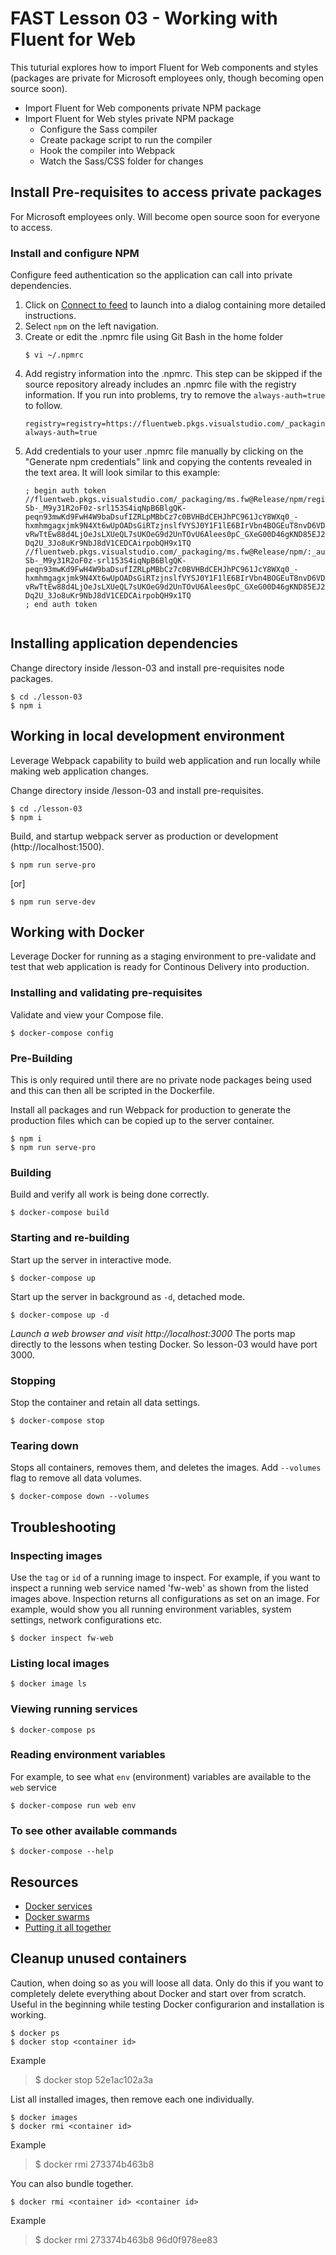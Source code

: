 # FAST Lesson 03 - Working with Fluent for Web
This tuturial explores how to import Fluent for Web components and styles (packages are private for Microsoft employees only, though becoming open source soon).

* Import Fluent for Web components private NPM package
* Import Fluent for Web styles private NPM package
    * Configure the Sass compiler
    * Create package script to run the compiler
    * Hook the compiler into Webpack
    * Watch the Sass/CSS folder for changes

## Install Pre-requisites to access private packages
For Microsoft employees only. Will become open source soon for everyone to access.

### Install and configure NPM
Configure feed authentication so the application can call into private dependencies.

1. Click on [Connect to feed](https://fluentweb.visualstudio.com/Fluent%20Web/_packaging?feed=ms.fw&_a=feed) to launch into a dialog containing more detailed instructions.
2. Select `npm` on the left navigation.
3. Create or edit the .npmrc file using Git Bash in the home folder
    ```
    $ vi ~/.npmrc
    ```
4. Add registry information into the .npmrc. This step can be skipped if the source repository already includes an .npmrc file with the registry information. If you run into problems, try to remove the `always-auth=true` to follow.
    ```
    registry=registry=https://fluentweb.pkgs.visualstudio.com/_packaging/ms.fw/npm/registry/
    always-auth=true
    ```
5.  Add credentials to your user .npmrc file manually by clicking on the "Generate npm credentials" link and copying the contents revealed in the text area. It will look similar to this example:
    ```
    ; begin auth token
    //fluentweb.pkgs.visualstudio.com/_packaging/ms.fw@Release/npm/registry/:_authToken=eyJ0eXAiOiJKV1QiLCJhbGciOiJSUzI1NiIsIng1dCI6Im9PdmN6NU1fN3AtSGpJS2xGWHo5M3VfVjBabyJ9.eyJuYW1laWQiOiI4N2JlZDgyNi05NmVlLTRkMzYtYTUzOS04Y2UxOTNlNGE0MjYiLCJzY3AiOiJ2c28uZHJvcF93cml0ZSB2c28ucGFja2FnaW5nX3dyaXRlIiwiYXVpIjoiN2NmZGI2ZmYtZDkzYi00Yk1NGItZjlkZmUwOGE4ZDcyIiwic2lkIjoiMDMwODhlOTYtYmFhMi00MzIyLWFiY2EtZDJmNjYxMjUwYTcwIiwiaXNzIjoiYXBwLnZzc3BzLnZpc3VhbHN0dWRpby5jb20iLCJhdWQiOiJhcHAudnNzcHMudmlzdWFsc3R1ZGlvLmNvbXx2c286ODFjODQ1NDktOTg5ZC00MWVhLWFhMjgtNmFjODhhMmFkZDibmJmIjoxNTA0MjA3NjYzLCJleHAiOjE1MTE5ODM2NjN9.zkHHSxN2AN2jjfgTHdwYltIzdKxxdHoQjXem-Sb-_M9y31R2oF0z-srl153S4iqNpB6BlgQK-peqn93mwKd9FwH4W9baDsufIZRLpMBbCz7c0BVHBdCEHJhPC961JcY8WXq0_-hxmhmgagxjmk9N4Xt6wUpOADsGiRTzjnslfVYSJ0Y1F1lE6BIrVbn4BOGEuT8nvD6VDA-vRwTtEw88d4LjOeJsLXUeQL7sUKOeG9d2UnTOvU6Alees0pC_GXeG00D46gKND85EJ2USkxrH_eH8n96hstKQYuz29xQKJeaIngNy-Dq2U_3Jo8uKr9NbJ8dV1CEDCAirpobQH9x1TQ
    //fluentweb.pkgs.visualstudio.com/_packaging/ms.fw@Release/npm/:_authToken=eyJ0eXAiOiJKV1QiLCJhbGciOiJSUzI1NiIsIng1dCI6Im9PdmN6NU1fN3AtSGpJS2xGWHo5M3VfVjBabyJ9.eyJuYW1laWQiOiI4N2JlZDgyNi05NmVlLTRkMzYtY04Y2UxOTNlNGE0MjYiLCJzY3AiOiJ2c28uZHJvcF93cml0ZSB2c28ucGFja2FnaW5nX3dyaXRlIiwiYXVpIjoiN2NmZGI2ZmYtZDkzYi00Y2MyLTk1NGItZjlkZmUwOGE4ZDcyIiwic2lkIjoiMDMwODhlOTYtYmFhMi00MzIyLWFiY2EtZDJmNjYxMjUwYTcwIiwiaXNzIjoiYXBwLnZzc3BzLnZpc3VhbHN0dWRpby5jb20iLQiOiJhcHAudnNzcHMudmlzdWFsc3R1ZGlvLmNvbXx2c286ODFjODQ1NDktOTg5ZC00MWVhLWFhMjgtNmFjODhhMmFkZDQ3IiwibmJmIjoxNTA0MjA3NjYzLCJleHAiOjE1MTE5ODM2NjN9.zkHHSxN2AN2jjfgTHdwYltIzdKxxdHoQjXem-Sb-_M9y31R2oF0z-srl153S4iqNpB6BlgQK-peqn93mwKd9FwH4W9baDsufIZRLpMBbCz7c0BVHBdCEHJhPC961JcY8WXq0_-hxmhmgagxjmk9N4Xt6wUpOADsGiRTzjnslfVYSJ0Y1F1lE6BIrVbn4BOGEuT8nvD6VDA-vRwTtEw88d4LjOeJsLXUeQL7sUKOeG9d2UnTOvU6Alees0pC_GXeG00D46gKND85EJ2USkxrH_eH8n96hstKQYuz29xQKJeaIngNy-Dq2U_3Jo8uKr9NbJ8dV1CEDCAirpobQH9x1TQ
    ; end auth token


## Installing application dependencies
Change directory inside /lesson-03 and install pre-requisites node packages.
```
$ cd ./lesson-03
$ npm i
```

## Working in local development environment
Leverage Webpack capability to build web application and run locally while making web application changes.

Change directory inside /lesson-03 and install pre-requisites.
```
$ cd ./lesson-03
$ npm i
```

Build, and startup webpack server as production or development (http://localhost:1500).
```
$ npm run serve-pro
```
[or] 
```
$ npm run serve-dev
```

## Working with Docker
Leverage Docker for running as a staging environment to pre-validate and test that web application is ready for Continous Delivery into production.

### Installing and validating pre-requisites
Validate and view your Compose file.
```
$ docker-compose config
```

### Pre-Building
This is only required until there are no private node packages being used and this can then all be scripted in the Dockerfile.

Install all packages and run Webpack for production to generate the production files which can be copied up to the server container.
```
$ npm i
$ npm run serve-pro
```

### Building
Build and verify all work is being done correctly.
```
$ docker-compose build
```

### Starting and re-building
Start up the server in interactive mode.
```
$ docker-compose up
```

Start up the server in background as `-d`, detached mode.
```
$ docker-compose up -d
```

*Launch a web browser and visit http://localhost:3000* The ports map directly to the lessons when testing Docker. So lesson-03 would have port 3000.

### Stopping
Stop the container and retain all data settings.
```
$ docker-compose stop
```

### Tearing down
Stops all containers, removes them, and deletes the images. Add `--volumes` flag to remove all data volumes.
```
$ docker-compose down --volumes
```


## Troubleshooting
### Inspecting images
Use the `tag` or `id` of a running image to inspect. For example, if you want to inspect a running web service named 'fw-web' as shown from the listed images above. Inspection returns all configurations as set on an image. For example, would show you all running environment variables, system settings, network configurations etc.
```
$ docker inspect fw-web
```

### Listing local images
```
$ docker image ls
```

### Viewing running services
```
$ docker-compose ps
```

### Reading environment variables
For example, to see what `env` (environment) variables are available to the `web` service
```
$ docker-compose run web env
```

### To see other available commands
```
$ docker-compose --help
```

## Resources
- [Docker services](https://docs.docker.com/get-started/part3/#run-your-new-load-balanced-app)
- [Docker swarms](https://docs.docker.com/get-started/part4/#understanding-swarm-clusters)
- [Putting it all together](https://blog.codeship.com/docker-machine-compose-and-swarm-how-they-work-together/)


## Cleanup unused containers
Caution, when doing so as you will loose all data. Only do this if you want to completely delete everything about Docker and start over from scratch. Useful in the beginning while testing Docker configurarion and installation is working.
``` 
$ docker ps
$ docker stop <container id>
```
Example
> $ docker stop 52e1ac102a3a

List all installed images, then remove each one individually.
```
$ docker images
$ docker rmi <container id>
```
Example
> $ docker rmi 273374b463b8

You can also bundle together.
```
$ docker rmi <container id> <container id>
```
Example
> $ docker rmi 273374b463b8 96d0f978ee83



